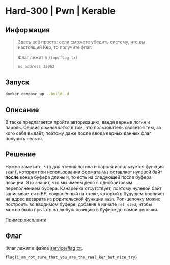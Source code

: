 # Hard-300 | Pwn | Kerable

## Информация

> Здесь всё просто: если сможете убедить систему, что вы настоящий Кер, то получите флаг.
>
> Флаг лежит в `/tmp/flag.txt`
> 
> `nc address 33063`


## Запуск

```sh
docker-compose up --build -d
```


## Описание

В таске предлагается пройти авторизацию, введя верные логин и пароль. Сервис _сомневается_ в том, что пользователь является тем, за кого себя выдаёт, поэтому даже после ввода верных данных флаг получить нельзя.


## Решение

Нужно заметить, что для чтения логина и пароля используется функция [`scanf`](https://www.opennet.ru/man.shtml?topic=scanf&category=3&russian=0), которая при использовании формата `%Ns` оставляет нулевой байт __после__ конца буфера длины `N`, то есть на следующей после буфера позиции. Это значит, что мы имеем дело с однобайтовым переполнением буфера. Канарейка отсутствует, поэтому нулевой байт записывается в BP, сохранённый на стеке, который в будущем повлияет на адрес возврата из родительской функции `main`. Роп-цепочку можно построить во вводимом буфере, добавив в начале `ret sled`, чтобы можно было прыгать на любую позицию в буфере до самой цепочки.

[Пример эксплоита](exploit.py)


## Флаг

Флаг лежит в файле [service/flag.txt](service/flag.txt).

`flag{i_am_not_sure_that_you_are_the_real_ker_but_nice_try}`
